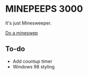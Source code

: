 # MINEPEEPS 3000

It's just Minesweeper.

[Do a mineswep](https://nm-t.github.io/minepeeper/)

## To-do
- Add countup timer
- Windows 98 styling